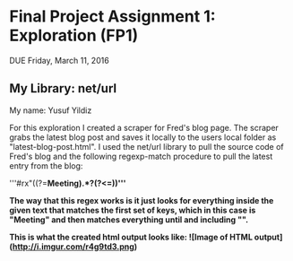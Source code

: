 # Final Project Assignment 1: Exploration (FP1)
DUE Friday, March 11, 2016

## My Library: net/url
 My name: Yusuf Yildiz
 
 For this exploration I created a scraper for Fred's blog page.
 The scraper grabs the latest blog post and saves it locally
 to the users local folder as "latest-blog-post.html".
 I used the net/url library to pull the source code of Fred's blog
 and the following regexp-match procedure to pull the latest entry from the blog:
 
 '''#rx"((?=<strong>Meeting).*?(?<=</ul>))'''
 
 The way that this regex works is it just looks for everything inside the given
 text that matches the first set of keys, which in this case is "<strong>Meeting"
 and then matches everything until and including "</ul>".
 
 This is what the created html output looks like:
 ![Image of HTML output]
 (http://i.imgur.com/r4g9td3.png)
